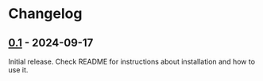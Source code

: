 # Changelog

## [0.1](https://github.com/Purpose-Green/deploy/compare/main...0.1) - 2024-09-17

Initial release. Check README for instructions about installation and how to use it.
